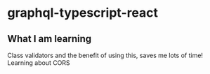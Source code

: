 # graphql-typescript-react

## What I am learning

Class validators and the benefit of using this, saves me lots of time!
Learning about CORS